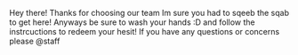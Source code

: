Hey there! Thanks for choosing our team
Im sure you had to sqeeb the sqab to get here!
Anyways be sure to wash your hands :D and follow the instrcuctions to redeem your hesit!
If you have any questions or concerns please @staff
